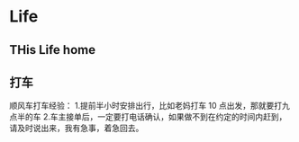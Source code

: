# Life

## THis Life home

## 打车

顺风车打车经验： 1.提前半小时安排出行，比如老妈打车 10 点出发，那就要打九点半的车 2.车主接单后，一定要打电话确认，如果做不到在约定的时间内赶到，请及时说出来，我有急事，着急回去。
